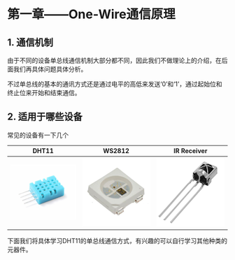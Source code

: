 # 第一章——One-Wire通信原理

## 1. 通信机制

由于不同的设备单总线通信机制大部分都不同，因此我们不做理论上的介绍，在后面我们再具体问题具体分析。

不过单总线的基本的通讯方式还是通过电平的高低来发送‘0’和‘1’，通过起始位和终止位来开始和结束通信。

## 2. 适用于哪些设备

常见的设备有一下几个

|                              DHT11                               |                              WS2812                               |                              IR Receiver                               |
| :--------------------------------------------------------------: | :---------------------------------------------------------------: | :--------------------------------------------------------------------: |
| ![DHT11](../../../images/通信专题/串口通信/One-Wire/3.1.1-1.png) | ![WS2812](../../../images/通信专题/串口通信/One-Wire/3.1.1-2.png) | ![IR Receiver](../../../images/通信专题/串口通信/One-Wire/3.1.1-3.png) |

下面我们将具体学习DHT11的单总线通信方式，有兴趣的可以自行学习其他种类的元器件。